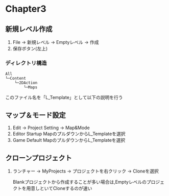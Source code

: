# Chapter3

## 新規レベル作成
1. File -> 新規レベル -> Emptyレベル -> 作成
2. 保存ボタン(左上)


### ディレクトリ構造
```
All
└─Content
    └─2DAction
        └─Maps
```

このファイル名を「L_Template」として以下の説明を行う

## マップ＆モード設定
1. Edit -> Project Setting -> Map&Mode
2. Editor Startup MapのプルダウンからL_Templateを選択
3. Game Default MapのプルダウンからL_Templateを選択
## クローンプロジェクト
1. ランチャー -> MyProjects -> プロジェクトを右クリック -> Cloneを選択
  
    Blankプロジェクトから作成することが多い場合は,Emptyレベルのプロジェクトを用意しといてCloneするのが速い


    

